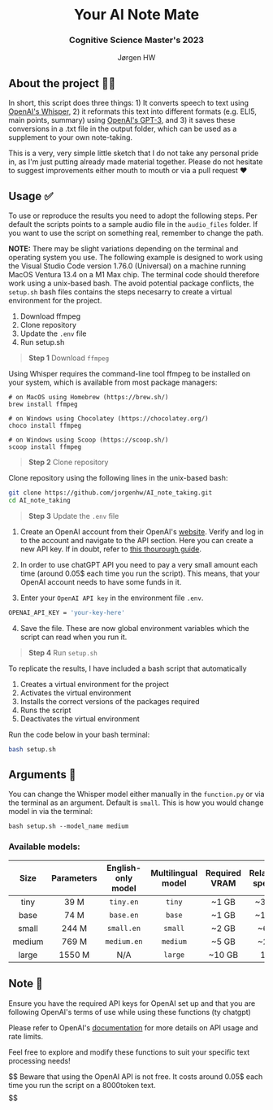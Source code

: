 <!-- PROJECT LOGO -->
<br />
<p align="center">
  
  <h1 align="center">Your AI Note Mate</h1> 
  <h3 align="center">Cognitive Science Master's 2023</h3> 


  <p align="center">
    Jørgen HW
    <br />

  </p>
</p>


<!-- ABOUT THE PROJECT -->
## About the project 🤷‍♂️
In short, this script does three things: 1) It converts speech to text using [OpenAI's Whisper](https://openai.com/research/whisper), 2) it reformats this text into different formats (e.g. ELI5, main points, summary) using [OpenAI's GPT-3](https://beta.openai.com/signup/), and 3) it saves these conversions in a .txt file in the output folder, which can be used as a supplement to your own note-taking.

This is a very, very simple little sketch that I do not take any personal pride in, as I'm just putting already made material together. Please do not hesitate to suggest improvements either mouth to mouth or via a pull request ♥️

<!-- USAGE -->
## Usage ✅
To use or reproduce the results you need to adopt the following steps. Per default the scripts points to a sample audio file in the ```audio_files``` folder. If you want to use the script on something real, remember to change the path.

**NOTE:** There may be slight variations depending on the terminal and operating system you use. The following example is designed to work using the Visual Studio Code version 1.76.0 (Universal) on a machine running MacOS Ventura 13.4 on a M1 Max chip. The terminal code should therefore work using a unix-based bash. The avoid potential package conflicts, the ```setup.sh``` bash files contains the steps necesarry to create a virtual environment for the project.

1. Download ffmpeg
2. Clone repository
3. Update the ```.env``` file
4. Run setup.sh


> **Step 1** Download ```ffmpeg```

Using Whisper requires the command-line tool ffmpeg to be installed on your system, which is available from most package managers:

```
# on MacOS using Homebrew (https://brew.sh/)
brew install ffmpeg

# on Windows using Chocolatey (https://chocolatey.org/)
choco install ffmpeg

# on Windows using Scoop (https://scoop.sh/)
scoop install ffmpeg
```

> **Step 2** Clone repository

Clone repository using the following lines in the unix-based bash:

```bash
git clone https://github.com/jorgenhw/AI_note_taking.git
cd AI_note_taking
```

> **Step 3** Update the ```.env``` file

1) Create an OpenAI account from their OpenAI's [website](https://openai.com/). Verify and log in to the account and navigate to the API section. Here you can create a new API key. If in doubt, refer to [this thourough guide](https://www.maisieai.com/help/how-to-get-an-openai-api-key-for-chatgpt).

2) In order to use chatGPT API you need to pay a very small amount each time (around 0.05$ each time you run the script). This means, that your OpenAI account needs to have some funds in it.

3) Enter your ```OpenAI API key``` in the environment file ```.env```.

```bash
OPENAI_API_KEY = 'your-key-here'
```
4) Save the file. These are now global environment variables which the script can read when you run it.

> **Step 4** Run ```setup.sh```

To replicate the results, I have included a bash script that automatically 

1. Creates a virtual environment for the project
2. Activates the virtual environment
3. Installs the correct versions of the packages required
4. Runs the script
5. Deactivates the virtual environment

Run the code below in your bash terminal:

```bash
bash setup.sh
```

## Arguments 📜
You can change the Whisper model either manually in the ```function.py``` or via the terminal as an argument. Default is ```small```. This is how you would change model in via the terminal:
```
bash setup.sh --model_name medium
```
### Available models:
|  Size  | Parameters | English-only model | Multilingual model | Required VRAM | Relative speed |
|:------:|:----------:|:------------------:|:------------------:|:-------------:|:--------------:|
|  tiny  |    39 M    |     `tiny.en`      |       `tiny`       |     ~1 GB     |      ~32x      |
|  base  |    74 M    |     `base.en`      |       `base`       |     ~1 GB     |      ~16x      |
| small  |   244 M    |     `small.en`     |      `small`       |     ~2 GB     |      ~6x       |
| medium |   769 M    |    `medium.en`     |      `medium`      |     ~5 GB     |      ~2x       |
| large  |   1550 M   |        N/A         |      `large`       |    ~10 GB     |       1x       |


## Note 📒

Ensure you have the required API keys for OpenAI set up and that you are following OpenAI's terms of use while using these functions (ty chatgpt)

Please refer to OpenAI's [documentation](https://beta.openai.com/docs/) for more details on API usage and rate limits.

Feel free to explore and modify these functions to suit your specific text processing needs!

$$$$$$$$$$$$$$$$$$$$$$$$$$
Beware that using the OpenAI API is not free. It costs around 0.05$ each time you run the script on a 8000token text.
$$$$$$$$$$$$$$$$$$$$$$$$$$